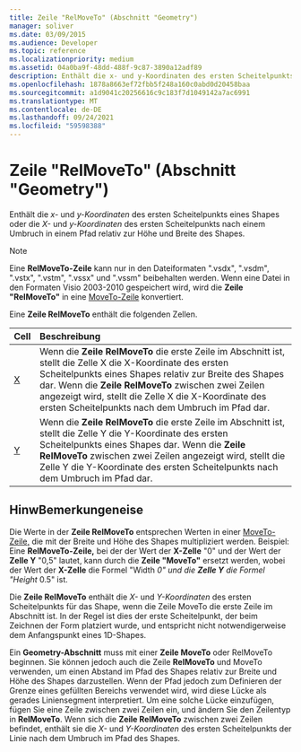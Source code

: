 ```yaml
---
title: Zeile "RelMoveTo" (Abschnitt "Geometry")
manager: soliver
ms.date: 03/09/2015
ms.audience: Developer
ms.topic: reference
ms.localizationpriority: medium
ms.assetid: 04a0ba9f-48dd-488f-9c87-3890a12adf89
description: Enthält die x- und y-Koordinaten des ersten Scheitelpunkts eines Shapes oder die X- und y-Koordinaten des ersten Scheitelpunkts nach einem Umbruch in einem Pfad relativ zur Höhe und Breite des Shapes.
ms.openlocfilehash: 1878a8663ef72fbb5f248a160c0abd0d20458baa
ms.sourcegitcommit: a1d9041c20256616c9c183f7d1049142a7ac6991
ms.translationtype: MT
ms.contentlocale: de-DE
ms.lasthandoff: 09/24/2021
ms.locfileid: "59598388"
---
```

# <a name="relmoveto-row-geometry-section"></a>Zeile "RelMoveTo" (Abschnitt "Geometry")

Enthält die  *x-*  und  *y-Koordinaten*  des ersten Scheitelpunkts eines Shapes oder die  *X-*  und  *y-Koordinaten*  des ersten Scheitelpunkts nach einem Umbruch in einem Pfad relativ zur Höhe und Breite des Shapes. 
  
> [!NOTE]
> Eine **RelMoveTo-Zeile** kann nur in den Dateiformaten ".vsdx", ".vsdm", ".vstx", ".vstm", ".vssx" und ".vssm" beibehalten werden. Wenn eine Datei in den Formaten Visio 2003-2010 gespeichert wird, wird die **Zeile "RelMoveTo"** in eine [MoveTo-Zeile](moveto-row-geometry-section.md) konvertiert. 
  
Eine **Zeile RelMoveTo** enthält die folgenden Zellen. 
  
|**Cell**|**Beschreibung**|
|:-----|:-----|
|[X](x-cell-geometry-section.md) <br/> |Wenn die **Zeile RelMoveTo** die erste Zeile im Abschnitt ist, stellt die Zelle X die X-Koordinate des ersten Scheitelpunkts eines Shapes relativ zur Breite des Shapes dar.  Wenn die **Zeile RelMoveTo** zwischen zwei Zeilen angezeigt wird, stellt die Zelle X die X-Koordinate des ersten Scheitelpunkts nach dem Umbruch im Pfad dar.   <br/> |
|[Y](y-cell-geometry-section.md) <br/> |Wenn die **Zeile RelMoveTo** die erste Zeile im Abschnitt ist, stellt die Zelle Y die Y-Koordinate des ersten Scheitelpunkts eines Shapes dar.  Wenn die **Zeile RelMoveTo** zwischen zwei Zeilen angezeigt wird, stellt die Zelle Y die Y-Koordinate des ersten Scheitelpunkts nach dem Umbruch im Pfad dar.   <br/> |
   
## <a name="remarks"></a>HinwBemerkungeneise

Die Werte in der **Zeile RelMoveTo** entsprechen Werten in einer [MoveTo-Zeile,](moveto-row-geometry-section.md) die mit der Breite und Höhe des Shapes multipliziert werden. Beispiel: Eine **RelMoveTo-Zeile,** bei der der Wert der **X-Zelle** "0" und der Wert der **Zelle Y** "0,5" lautet, kann durch die **Zeile "MoveTo"** ersetzt werden, wobei der Wert der **X-Zelle** die Formel "Width *0" und die **Zelle Y** die Formel "Height* 0.5" ist. 
  
Die **Zeile RelMoveTo** enthält die  *X-*  und  *Y-Koordinaten*  des ersten Scheitelpunkts für das Shape, wenn die Zeile MoveTo die erste Zeile im Abschnitt ist. In der Regel ist dies der erste Scheitelpunkt, der beim Zeichnen der Form platziert wurde, und entspricht nicht notwendigerweise dem Anfangspunkt eines 1D-Shapes. 
  
Ein **Geometry-Abschnitt** muss mit einer **Zeile MoveTo** oder RelMoveTo beginnen. Sie können jedoch auch die Zeile **RelMoveTo** und MoveTo verwenden, um einen Abstand im Pfad des Shapes relativ zur Breite und Höhe des Shapes darzustellen.   Wenn der Pfad jedoch zum Definieren der Grenze eines gefüllten Bereichs verwendet wird, wird diese Lücke als gerades Liniensegment interpretiert. Um eine solche Lücke einzufügen, fügen Sie eine Zeile zwischen zwei Zeilen ein, und ändern Sie den Zeilentyp in **RelMoveTo**. Wenn sich die **Zeile RelMoveTo** zwischen zwei Zeilen befindet, enthält sie die  *X-*  und  *Y-Koordinaten*  des ersten Scheitelpunkts der Linie nach dem Umbruch im Pfad des Shapes. 
  

